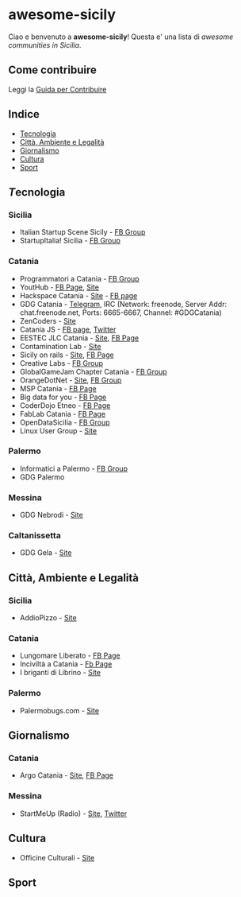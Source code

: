 # awesome-sicily

Ciao e benvenuto a **awesome-sicily**! Questa e' una lista di *awesome communities in Sicilia*.


## Come contribuire
Leggi la [Guida per Contribuire](contributing.md)

## Indice

- [Tecnologia](#tecnologia)
- [Città, Ambiente e Legalità](#città-ambiente-e-legalità)
- [Giornalismo](#giornalismo)
- [Cultura](#cultura)
- [Sport](#sport)
 
## *T*ecnologia
 
### Sicilia
* Italian Startup Scene Sicily - [FB Group](https://www.facebook.com/groups/italianstartupsicilia/)
* StartupItalia! Sicilia - [FB Group](https://www.facebook.com/groups/startupitaliasicilia/)

### Catania
* Programmatori a Catania - [FB Group](https://www.facebook.com/groups/programmatoriCatania/)
* YoutHub - [FB Page](https://www.facebook.com/Youthub-Catania-116505148430596), [Site](http://www.youthub.net/)
* Hackspace Catania - [Site](http://www.hackspacecatania.it/) - [FB page](https://www.facebook.com/hackspacecatania/)
* GDG Catania - [Telegram](https://telegram.me/joinchat/BaFZOAjDvuBBFBPAdMogvg), IRC (Network: freenode, Server Addr: chat.freenode.net, Ports: 6665-6667, Channel: #GDGCatania)
* ZenCoders - [Site](http://zencoders.org/)
* Catania JS - [FB page](https://www.facebook.com/CataniaJS/), [Twitter](https://twitter.com/catania_js)
* EESTEC JLC Catania - [Site](http://www.eestec-catania.eu/), [FB Page](https://www.facebook.com/CataniaEESTEC)
* Contamination Lab - [Site](http://clab.unict.it/)
* Sicily on rails - [Site](http://www.sicilyonrails.org/), [FB Page](https://www.facebook.com/SicilyOnRails/)
* Creative Labs - [FB Group](https://www.facebook.com/groups/258359144245651/)
* GlobalGameJam Chapter Catania - [FB Group](https://www.facebook.com/GGJCatania/)
* OrangeDotNet - [Site](http://www.orangedotnet.org/), [FB Group](https://www.facebook.com/groups/orangedotnet/)
* MSP Catania - [FB Page](https://www.facebook.com/MSPUnict/)
* Big data for you - [FB Page](https://www.facebook.com/bigdata4you/)
* CoderDojo Etneo - [FB Page](https://www.facebook.com/CoderDojoEtneo/?fref=ts)
* FabLab Catania - [FB Page](https://www.facebook.com/FABLAB.CATANIA.make.your.idea/?fref=ts)
* OpenDataSicilia - [FB Group](https://www.facebook.com/groups/opendatasicilia/?fref=ts)
* Linux User Group - [Site](http://catania.linux.it/)

### Palermo
* Informatici a Palermo - [FB Group](https://www.facebook.com/groups/110929722279430/)
* GDG Palermo

### Messina
* GDG Nebrodi - [Site](http://www.gdgnebrodi.info/)

### Caltanissetta
* GDG Gela - [Site](http://www.gdggela.org/)

## Città, Ambiente e Legalità

### Sicilia
* AddioPizzo - [Site](www.addiopizzo.org)

### Catania
* Lungomare Liberato - [FB Page](https://www.facebook.com/lungomareliberatocatania/)
* Inciviltà a Catania - [Fb Page](https://www.facebook.com/Inciviltà-a-Catania-662923443841832/)
* I briganti di Librino - [Site](http://www.brigantilibrino.it/)

### Palermo
* Palermobugs.com - [Site](http://www.palermobugs.com/)

## Giornalismo

### Catania
* Argo Catania - [Site](http://www.argocatania.org/), [FB Page](https://www.facebook.com/Argo-Catania-148063732028876/)

### Messina
* StartMeUp (Radio) - [Site](http://www.radiostartmeup.it/), [Twitter](https://twitter.com/radiosmu)

## Cultura
* Officine Culturali - [Site](http://www.officineculturali.net/)

## Sport
